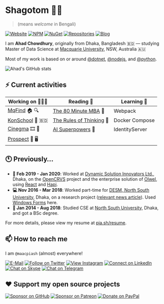 # Shagotom 👋🏽

> (means *welcome* in Bengali)

[![Website](https://img.shields.io/badge/website-%23663399.svg?&style=for-the-badge&logo=gatsby)](https://www.maacpiash.com)
[![NPM](https://img.shields.io/badge/NPM-%23CB3837?style=for-the-badge&logo=npm)](https://www.npmjs.com/~maacpiash)
[![NuGet](https://img.shields.io/badge/NuGet-%23004880?style=for-the-badge&logo=nuget)](https://www.nuget.org/profiles/maacpiash)
[![Repositories](https://img.shields.io/badge/Repositories-%23181717?style=for-the-badge&logo=github)](https://github.com/maacpiash?tab=repositories)
[![Blog](https://img.shields.io/badge/Blog-%232962FF?style=for-the-badge&logo=hashnode)](https://blog.maacpiash.com)

I am **Ahad Chowdhury**, originally from Dhaka, Bangladesh 🇧🇩 — studying Master of Data Science at [Macquarie University](https://www.mq.edu.au/), NSW, Australia 🇦🇺

Most of my work is based on or around [@dotnet](https://github.com/dotnet), [@nodejs](https://github.com/nodejs), and [@python](https://github.com/python).

![Ahad's GitHub stats](https://github-readme-stats.vercel.app/api?username=maacpiash&show_icons=true&hide_border=true)

## ⚡ Current activities

| Working on 👨🏽‍💻 | Reading 📖 | Learning 💭 |
| ----------- | ----------- | ----------- |
| [MqFind](https://github.com/maacpiash/MqFind) 🏠 🔍 | [The 80 Minute MBA](https://www.amazon.com.au/dp/1473673534) 💼 | Webpack |
| [KonSchool](https://github.com/maacpiash/KonSchool) 🏫 🇧🇩   | [The Rules of Thinking](https://www.amazon.com.au/dp/1292263806) 🤔 | Docker Compose |
| [Cinegma](https://github.com/maacpiash/Cinegma) 🎞 🧠 | [AI Superpowers](https://www.amazon.com.au/dp/B07G8JBRF7) 🚀 | IdentityServer |
| [Prospect](https://github.com/maacpiash/Prospect) 📑 🖥

## 🕚 Previously…

- **🏢 Feb 2019 - Jan 2020**: Worked at [Dynamic Solution Innovators Ltd.](http://dsinnovators.com), Dhaka, on the [OpenCRVS](https://github.com/opencrvs/opencrvs-core) project and the enterprise solution of [Olwel](https://olwel.com), using [React](https://github.com/facebook/react) and [Hapi](https://github.com/hapijs/hapi).
- **💻 Nov 2016 - Mar 2018**: Worked part-time for [DESM, North South University](http://www.northsouth.edu/academic/shls/esm/), Dhaka, on a research project ([relevant news article](http://www.ipsnews.net/2017/05/flying-green-in-bangladesh/)). Used [Windows Forms](https://github.com/dotnet/winforms) here.
- **🎒 Jan 2014 - Aug 2018**: Studied CSE at [North South University](http://www.northsouth.edu), Dhaka, and got a BSc degree.

For more details, please view my resume at [pia.sh/resume](https://pia.sh/resume).

## 📫 How to reach me

I am `@maacpiash` (almost) everywhere!

[![E-Mail](https://img.shields.io/badge/Email-%230078D4?style=for-the-badge&logo=microsoft-outlook)](mailto:ahad@maacpiash.com)
[![Follow on Twitter](https://img.shields.io/badge/Follow-%231DA1F2?style=for-the-badge&logo=twitter&logoColor=white)](https://twitter.com/maacpiash)
[![View Instagram](https://img.shields.io/badge/view-%23E4405F.svg?&style=for-the-badge&logo=instagram&logoColor=white)](https://instagram.com/maacpiash)
[![Connect on LinkedIn](https://img.shields.io/badge/connect-%230077B5.svg?&style=for-the-badge&logo=linkedin)](https://www.linkedin.com/in/maacpiash)
[![Chat on Skype](https://img.shields.io/badge/chat-%2300AFF0.svg?&style=for-the-badge&logo=skype-for-business&logoColor=white)](https://join.skype.com/invite/UVzqFuCFERPh)
[![Chat on Telegram](https://img.shields.io/badge/message-%233CB5F0.svg?&style=for-the-badge&logo=telegram&logoColor=white)](https://t.me/maacpiash)

## ❤️ Support my open source projects

[![Sponsor on GitHub](https://img.shields.io/badge/sponsor-%23181717.svg?&style=for-the-badge&logo=github)](https://github.com/sponsors/maacpiash)
[![Sponsor on Patreon](https://img.shields.io/badge/patreon-%23F96854.svg?&style=for-the-badge&logo=patreon&logoColor=white)](https://patreon.com/maacpiash)
[![Donate on PayPal](https://img.shields.io/badge/paypal-%2310558C.svg?&style=for-the-badge&logo=paypal&logoColor=white)](https://www.paypal.me/maacpiash)
